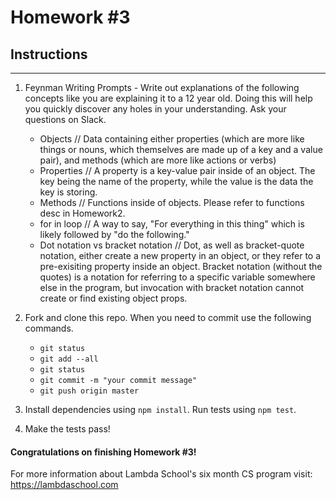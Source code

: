 # Homework #3

## Instructions
---
1. Feynman Writing Prompts - Write out explanations of the following concepts like you are explaining it to a 12 year old.  Doing this will help you quickly discover any holes in your understanding.  Ask your questions on Slack.
		
	* Objects
		// Data containing either properties (which are more like things or nouns, which themselves are made up of a key and a value pair), and methods (which are more like actions or verbs)
	* Properties
		// A property is a key-value pair inside of an object. The key being the name of the property, while the value is the data the key is storing. 
	* Methods
		// Functions inside of objects. Please refer to functions desc in Homework2.
	* for in loop
		// A way to say, "For everything in this thing" which is likely followed by "do the following."
	* Dot notation vs bracket notation
		// Dot, as well as bracket-quote notation, either create a new property in an object, or they refer to a pre-exisiting property inside an object. Bracket notation (without the quotes) is a notation for referring to a specific variable somewhere else in the program, but invocation with bracket notation cannot create or find existing object props.


2. Fork and clone this repo.  When you need to commit use the following commands.
		
	* `git status`
	* `git add --all`
	* `git status`
	* `git commit -m "your commit message"`
	* `git push origin master`

3. Install dependencies using `npm install`.  Run tests using `npm test`.

4. Make the tests pass!


#### Congratulations on finishing Homework #3!

For more information about Lambda School's six month CS program visit: https://lambdaschool.com
